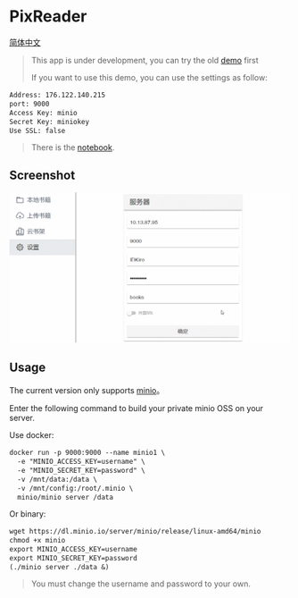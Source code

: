 # PixReader

[简体中文](./docs/README-zh.md)

> This app is under development, you can try the old [demo](http://book.idkiro.xyz/) first
> 
> If you want to use this demo, you can use the settings as follow:

```
Address: 176.122.140.215
port: 9000  
Access Key: minio
Secret Key: miniokey
Use SSL: false
```

> There is the [notebook](/docs/notebook/README.md).


## Screenshot

![](./docs/imgs/demo.gif)

## Usage

The current version only supports [minio](https://github.com/minio/minio)。

Enter the following command to build your private minio OSS on your server.

Use docker:

```
docker run -p 9000:9000 --name minio1 \
  -e "MINIO_ACCESS_KEY=username" \
  -e "MINIO_SECRET_KEY=password" \
  -v /mnt/data:/data \
  -v /mnt/config:/root/.minio \
  minio/minio server /data
```

Or binary:

```
wget https://dl.minio.io/server/minio/release/linux-amd64/minio
chmod +x minio
export MINIO_ACCESS_KEY=username
export MINIO_SECRET_KEY=password
(./minio server ./data &)
```

> You must change the username and password to your own.